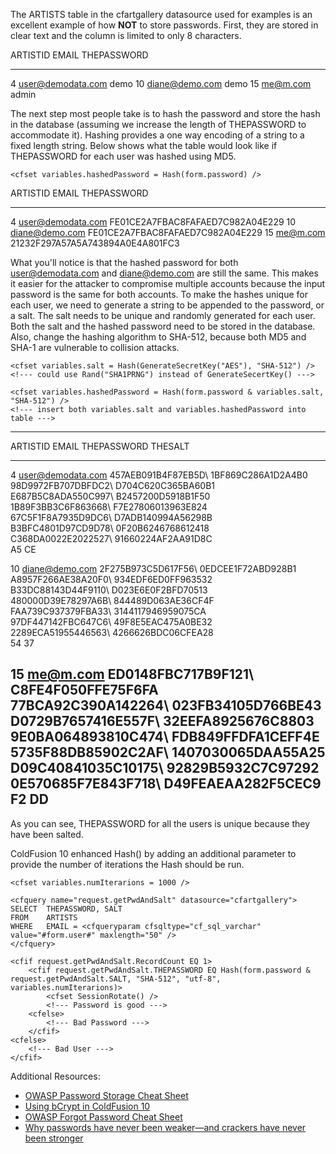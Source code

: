The ARTISTS table in the cfartgallery datasource used for examples is an
excellent example of how **NOT** to store passwords. First, they are
stored in clear text and the column is limited to only 8 characters.

  ARTISTID   EMAIL               THEPASSWORD
  ---------- ------------------- -------------
  4          user@demodata.com   demo
  10         diane@demo.com      demo
  15         me@m.com            admin

The next step most people take is to hash the password and store the
hash in the database (assuming we increase the length of THEPASSWORD to
accommodate it). Hashing provides a one way encoding of a string to a
fixed length string. Below shows what the table would look like if
THEPASSWORD for each user was hashed using MD5.

    <cfset variables.hashedPassword = Hash(form.password) />

  ARTISTID   EMAIL               THEPASSWORD
  ---------- ------------------- ----------------------------------
  4          user@demodata.com   FE01CE2A7FBAC8FAFAED7C982A04E229
  10         diane@demo.com      FE01CE2A7FBAC8FAFAED7C982A04E229
  15         me@m.com            21232F297A57A5A743894A0E4A801FC3

What you'll notice is that the hashed password for both
user@demodata.com and diane@demo.com are still the same. This makes it
easier for the attacker to compromise multiple accounts because the
input password is the same for both accounts. To make the hashes unique
for each user, we need to generate a string to be appended to the
password, or a salt. The salt needs to be unique and randomly generated
for each user. Both the salt and the hashed password need to be stored
in the database. Also, change the hashing algorithm to SHA-512, because
both MD5 and SHA-1 are vulnerable to collision attacks.

    <cfset variables.salt = Hash(GenerateSecretKey("AES"), "SHA-512") /> 
    <!--- could use Rand("SHA1PRNG") instead of GenerateSecertKey() --->

    <cfset variables.hashedPassword = Hash(form.password & variables.salt, "SHA-512") />
    <!--- insert both variables.salt and variables.hashedPassword into table --->

  ----------------------------------------------------------------------------
  ARTISTID   EMAIL               THEPASSWORD            THESALT
  ---------- ------------------- ---------------------- ----------------------
  4          user@demodata.com   457AEB091B4F87EB5D\    1BF869C286A1D2A4B0\
                                  98D9972FB707DBFDC2\    D704C620C365BA60B1\
                                  E687B5C8ADA550C997\    B2457200D5918B1F50\
                                  1B89F3BB3C6F863668\    F7E27806013963E824\
                                  67C5F1F8A7935D9DC6\    D7ADB140994A56298B\
                                  B3BFC4801D97CD9D78\    0F20B6246768612418\
                                  C368DA0022E2022527\    91660224AF2AA91D8C\
                                  A5                     CE

  10         diane@demo.com      2F275B973C5D617F56\    0EDCEE1F72ABD928B1\
                                  A8957F266AE38A20F0\    934EDF6ED0FF963532\
                                  B33DC88143D44F9110\    D023E6E0F2BFD70513\
                                  480000D39E78297A6B\    844489D063AE36CF4F\
                                  FAA739C937379FBA33\    3144117946959075CA\
                                  97DF447142FBC647C6\    49F8E5EAC475A0BE32\
                                  2289ECA51955446563\    4266626BDC06CFEA28\
                                  54                     37

  15         me@m.com            ED0148FBC717B9F121\    C8FE4F050FFE75F6FA\
                                  77BCA92C390A142264\    023FB34105D766BE43\
                                  D0729B7657416E557F\    32EEFA8925676C8803\
                                  9E0BA064893810C474\    FDB849FFDFA1CEFF4E\
                                  5735F88DB85902C2AF\    1407030065DAA55A25\
                                  D09C40841035C10175\    92829B5932C7C97292\
                                  0E570685F7E843F718\    D49FEAEAA282F5CEC9\
                                  F2                     DD
  ----------------------------------------------------------------------------

As you can see, THEPASSWORD for all the users is unique because they
have been salted.

ColdFusion 10 enhanced Hash() by adding an additional parameter to
provide the number of iterations the Hash should be run.

    <cfset variables.numIterarions = 1000 />

    <cfquery name="request.getPwdAndSalt" datasource="cfartgallery">
    SELECT  THEPASSWORD, SALT
    FROM    ARTISTS
    WHERE   EMAIL = <cfqueryparam cfsqltype="cf_sql_varchar" value="#form.user#" maxlength="50" />
    </cfquery>

    <cfif request.getPwdAndSalt.RecordCount EQ 1>
        <cfif request.getPwdAndSalt.THEPASSWORD EQ Hash(form.password & request.getPwdAndSalt.SALT, "SHA-512", "utf-8", variables.numIterarions)>
            <cfset SessionRotate() />
            <!--- Password is good --->
        <cfelse>
            <!--- Bad Password --->
        </cfif>
    <cfelse>
        <!--- Bad User --->
    </cfif>

Additional Resources:

-   [OWASP Password Storage Cheat
    Sheet](OWASP%20Password%20Storage%20Cheat%20Sheet)
-   [Using bCrypt in ColdFusion
    10](http://www.aliaspooryorik.com/blog/index.cfm/e/posts.details/post/using-bcrypt-in-coldfusion-10-370)
-   [OWASP Forgot Password Cheat
    Sheet](https://www.owasp.org/index.php/Forgot_Password_Cheat_Sheet)
-   [Why passwords have never been weaker—and crackers have never been
    stronger](http://arstechnica.com/security/2012/08/passwords-under-assault/)

